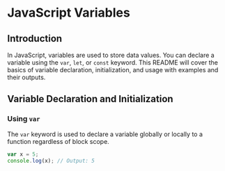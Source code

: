 # JavaScript Variables

## Introduction
In JavaScript, variables are used to store data values. You can declare a variable using the `var`, `let`, or `const` keyword. This README will cover the basics of variable declaration, initialization, and usage with examples and their outputs.

## Variable Declaration and Initialization

### Using `var`
The `var` keyword is used to declare a variable globally or locally to a function regardless of block scope.

```javascript
var x = 5;
console.log(x); // Output: 5




